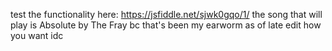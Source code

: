 test the functionality here: https://jsfiddle.net/sjwk0gqo/1/
the song that will play is Absolute by The Fray bc that's been my earworm as of late
edit how you want idc
